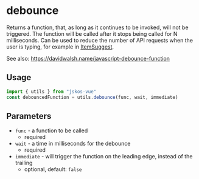 # debounce
Returns a function, that, as long as it continues to be invoked, will not be triggered. The function will be called after it stops being called for N milliseconds. Can be used to reduce the number of API requests when the user is typing, for example in [ItemSuggest](../components/ItemSuggest).

See also: https://davidwalsh.name/javascript-debounce-function

## Usage

```js
import { utils } from "jskos-vue"
const debouncedFunction = utils.debounce(func, wait, immediate)
```

## Parameters

- `func` - a function to be called
  - required
- `wait` - a time in milliseconds for the debounce
  - required
- `immediate` - will trigger the function on the leading edge, instead of the trailing
  - optional, default: `false`

